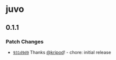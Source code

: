 # juvo

## 0.1.1

### Patch Changes

- [`931d9d9`](https://github.com/kripod/juvo/commit/931d9d9ab7fe8543222cf20dd21bbe56b9eccdf8) Thanks [@kripod](https://github.com/kripod)! - chore: initial release
